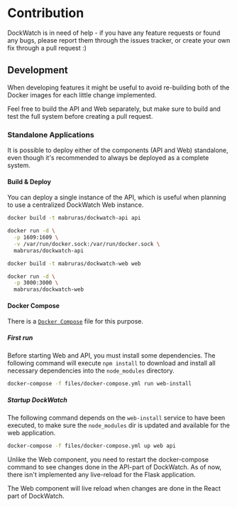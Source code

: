 # Contribution
DockWatch is in need of help - if you have any feature requests or found any bugs,
please report them through the issues tracker, or create your own fix through a pull request :)


## Development
When developing features it might be useful to avoid re-building
both of the Docker images for each little change implemented.

Feel free to build the API and Web separately, but make sure to build
and test the full system before creating a pull request.

### Standalone Applications
It is possible to deploy either of the components (API and Web) standalone,
even though it's recommended to always be deployed as a complete system.

#### Build & Deploy
You can deploy a single instance of the API, which is
useful when planning to use a centralized DockWatch Web instance.
```bash
docker build -t mabruras/dockwatch-api api

docker run -d \
  -p 1609:1609 \
  -v /var/run/docker.sock:/var/run/docker.sock \
  mabruras/dockwatch-api
```

```bash
docker build -t mabruras/dockwatch-web web

docker run -d \
  -p 3000:3000 \
  mabruras/dockwatch-web
```

#### Docker Compose
There is a [`Docker Compose`](../docker-compose.yml) file for this purpose.

##### First run
Before starting Web and API, you must install some dependencies.
The following command will execute `npm install` to download and
install all necessary dependencies into the `node_modules` directory.
```bash
docker-compose -f files/docker-compose.yml run web-install
```

##### Startup DockWatch
The following command depends on the `web-install` service to have been executed,
to make sure the `node_modules` dir is updated and available for the web application.
```bash
docker-compose -f files/docker-compose.yml up web api
```

Unlike the Web component, you need to restart the docker-compose command
to see changes done in the API-part of DockWatch.
As of now, there isn't implemented any live-reload for the Flask application.

The Web component will live reload when changes are done in the React part of DockWatch.
